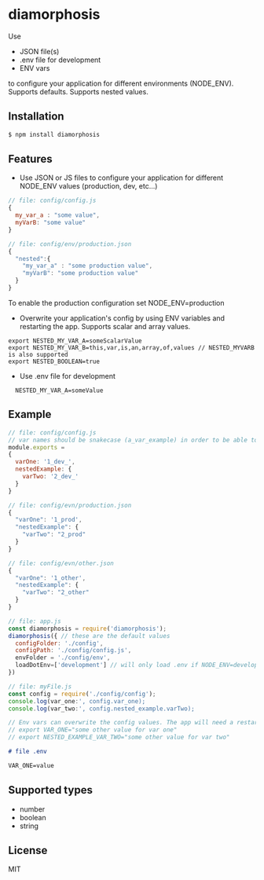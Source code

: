 # diamorphosis

Use
  - JSON file(s)
  - .env file for development
  - ENV vars

to configure your application for different environments (NODE_ENV).
Supports defaults. Supports nested values.

## Installation

```js
$ npm install diamorphosis
```

## Features

- Use JSON or JS files to configure your application for different NODE_ENV values (production, dev, etc...)

```javascript
// file: config/config.js
{
  my_var_a : "some value",
  myVarB: "some value"
}
```

```javascript
// file: config/env/production.json
{
  "nested":{
    "my_var_a" : "some production value",
    "myVarB": "some production value"
  }
}
```

To enable the production configuration set NODE_ENV=production



- Overwrite your application's config by using ENV variables and restarting the app. Supports scalar and array values.

```
export NESTED_MY_VAR_A=someScalarValue
export NESTED_MY_VAR_B=this,var,is,an,array,of,values // NESTED_MYVARB is also supported
export NESTED_BOOLEAN=true
```

- Use .env file for development
```
  NESTED_MY_VAR_A=someValue
```

## Example

```javascript
// file: config/config.js
// var names should be snakecase (a_var_example) in order to be able to overwrite them correctly using env vars.
module.exports =
{
  varOne: '1_dev_',
  nestedExample: {
    varTwo: '2_dev_'
  }
}
```

```javascript
// file: config/evn/production.json
{
  "varOne": '1_prod',
  "nestedExample": {
    "varTwo": "2_prod"
  }
}
```

```javascript
// file: config/evn/other.json
{
  "varOne": '1_other',
  "nestedExample": {
    "varTwo": "2_other"
  }
}
```

```javascript
// file: app.js
const diamorphosis = require('diamorphosis');
diamorphosis({ // these are the default values
  configFolder: './config',
  configPath: './config/config.js',
  envFolder = './config/env',
  loadDotEnv=['development'] // will only load .env if NODE_ENV=development
})

```

```js
// file: myFile.js
const config = require('./config/config');
console.log(var_one:', config.var_one);
console.log(var_two:', config.nested_example.varTwo);

// Env vars can overwrite the config values. The app will need a restart to load the new values:
// export VAR_ONE="some other value for var one"
// export NESTED_EXAMPLE_VAR_TWO="some other value for var two"
```

```md
# file .env

VAR_ONE=value
```

## Supported types

- number
- boolean
- string

## License

  MIT
